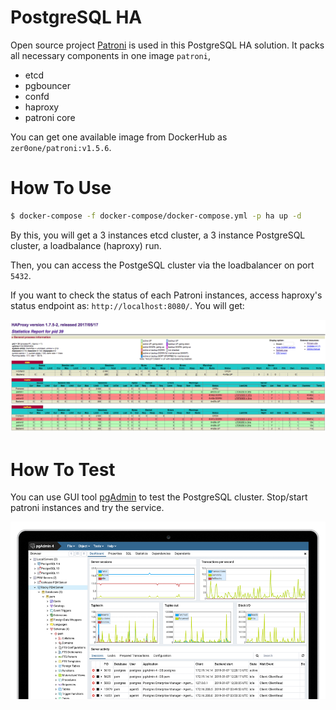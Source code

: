 # PostgreSQL HA

Open source project [Patroni](https://github.com/zalando/patroni) is used in this PostgreSQL HA solution. It packs all necessary components in one image `patroni`,

- etcd
- pgbouncer
- confd
- haproxy
- patroni core

You can get one available image from DockerHub as `zer0one/patroni:v1.5.6`.

# How To Use

```bash
$ docker-compose -f docker-compose/docker-compose.yml -p ha up -d
```

By this, you will get a 3 instances etcd cluster, a 3 instance PostgreSQL cluster, a loadbalance (haproxy) run.

Then, you can access the PostgeSQL cluster via the loadbalancer on port `5432`.

If you want to check the status of each Patroni instances, access haproxy's status endpoint as: `http://localhost:8080/`. You will get:

![patroni-status.png](./images/patroni-status.png)

# How To Test

You can use GUI tool [pgAdmin](https://www.pgadmin.org/) to test the PostgreSQL cluster. Stop/start patroni instances and try the service.

![pg-admin.png](./images/pg-admin.png)
